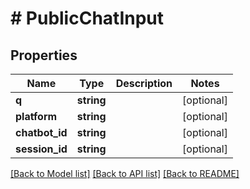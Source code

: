 # # PublicChatInput

## Properties

Name | Type | Description | Notes
------------ | ------------- | ------------- | -------------
**q** | **string** |  | [optional] 
**platform** | **string** |  | [optional] 
**chatbot_id** | **string** |  | [optional] 
**session_id** | **string** |  | [optional] 

[[Back to Model list]](../../README.md#documentation-for-models) [[Back to API list]](../../README.md#documentation-for-api-endpoints) [[Back to README]](../../README.md)


